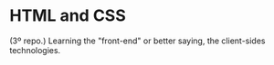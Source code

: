 # HTML and CSS
 (3º repo.) Learning the "front-end" or better saying, the client-sides technologies.
